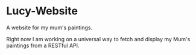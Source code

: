 # Lucy-Website
A website for my mum's paintings.

Right now I am working on a universal way to fetch and display my Mum's paintings from a RESTful API.
